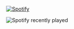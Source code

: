 <!-- Spotify Now Playing -->
[![Spotify](https://github-readme-spotify-ashen.vercel.app/api/spotify)](https://open.spotify.com/user/USERNAME)

<!-- Alternative Spotify Widget -->
![Spotify recently played](https://spotify-recently-played-readme.vercel.app/api?user=SPOTIFY_USERNAME)
